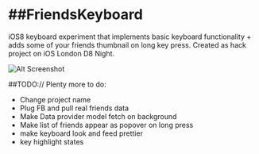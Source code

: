##FriendsKeyboard
===============

iOS8 keyboard experiment that implements basic keyboard functionality + adds some of your friends thumbnail on long key press. Created as hack project on iOS London D8 Night.

![Alt Screenshot](https://ziofritz.s3.amazonaws.com/testKeyboard.png)

##TODO://
Plenty more to do:
- Change project name
- Plug FB and pull real friends data
- Make Data provider model fetch on background
- Make list of friends appear as popover on long press
- make keyboard look and feed prettier
- key highlight states
